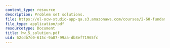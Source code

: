 ```yaml
---
content_type: resource
description: Problem set solutions.
file: https://ol-ocw-studio-app-qa.s3.amazonaws.com/courses/2-60-fundamentals-of-advanced-energy-conversion-spring-2004/62cdb7c0615c9a8799aadb8ef71965fc_hw_5_solution.pdf
file_type: application/pdf
resourcetype: Document
title: hw_5_solution.pdf
uid: 62cdb7c0-615c-9a87-99aa-db8ef71965fc
---
```

